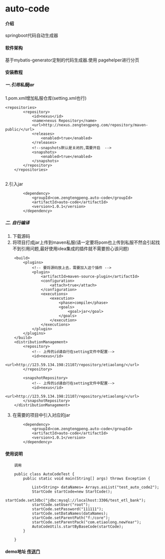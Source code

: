 # auto-code

#### 介绍
springboot代码自动生成器

#### 软件架构

基于mybatis-generator定制的代码生成器.使用 pagehelper进行分页


#### 安装教程

##### 一.引用私服jar
1.pom.xml增加私服仓库(setting.xml也行)
```
<repositories>
		<repository>
			<id>nexus</id>
			<name>nexus Repository</name>
			<url>http://nexus.zengtengpeng.com/repository/maven-public/</url>
			<releases>
				<enabled>true</enabled>
			</releases>
			<!--snapshots默认是关闭的,需要开启  -->
			<snapshots>
				<enabled>true</enabled>
			</snapshots>
		</repository>
	</repositories>
	
```

2.引入jar
```
        <dependency>
			<groupId>com.zengtengpeng.auto-code</groupId>
			<artifactId>auto-code</artifactId>
			<version>1.0.1</version>
		</dependency>
```


    

##### 二. 自行编译
1. 下载源码
2. 将项目打成jar上传到maven私服(请一定要将pom也上传到私服不然会引起找不到引用问题,最好使用idea集成的插件就不需要担心该问题)
    
```
    <build>
		<plugins>
			<!-- 要将源码放上去，需要加入这个插件 -->
			<plugin>
				<artifactId>maven-source-plugin</artifactId>
				<configuration>
					<attach>true</attach>
				</configuration>
				<executions>
					<execution>
						<phase>compile</phase>
						<goals>
							<goal>jar</goal>
						</goals>
					</execution>
				</executions>
			</plugin>
		</plugins>
	</build>
	<distributionManagement>
		<repository>
		    <!-- 上传的id请自行在setting文件中配置-->
			<id>nexus</id>
			<url>http://123.59.134.198:21107/repository/etiaolong/</url>
		</repository>

		<snapshotRepository>
		    <!-- 上传的id请自行在setting文件中配置-->
			<id>nexus</id>
			<url>http://123.59.134.198:21107/repository/etiaolong/</url>
		</snapshotRepository>
	</distributionManagement>
```
3. 在需要的项目中引入对应的jar
    
```
        <dependency>
			<groupId>com.zengtengpeng.auto-code</groupId>
			<artifactId>auto-code</artifactId>
			<version>1.0.1</version>
		</dependency>
```


#### 使用说明


```
    调用
    
    public class AutoCodeTest {
    	public static void main(String[] args) throws Exception {
    
    		List<String> dataNames= Arrays.asList("test_auto_code2");
    		StartCode startCode=new StartCode();
    		startCode.setJdbc("jdbc:mysql://localhost:3306/test_etl_bank");
    		startCode.setUser("root");
    		startCode.setPassword("111111");
    		startCode.setDataNames(dataNames);
    		startCode.setParentPath("f:/core");
    		startCode.setParentPack("com.etiaolong.newYear");
    		AutoCodeUtils.startByBaseCode(startCode);
    	}
    
    }
```

#### demo地址 [传送门](https://gitee.com/ztp/auto-code-demo)

